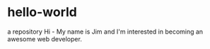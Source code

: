 # hello-world
a repository
Hi -
My name is Jim and I'm interested in becoming an awesome web developer.
